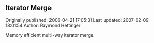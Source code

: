 ## Iterator Merge

Originally published: 2006-04-21 17:05:31
Last updated: 2007-02-09 18:01:54
Author: Raymond Hettinger

Memory efficient multi-way iterator merge.